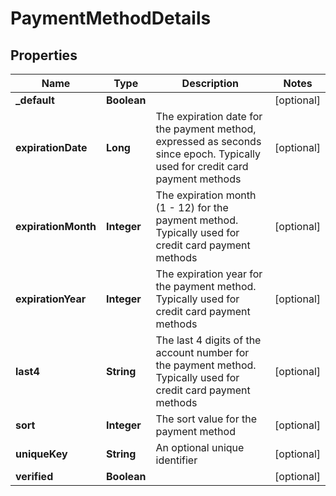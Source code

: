 
# PaymentMethodDetails

## Properties
Name | Type | Description | Notes
------------ | ------------- | ------------- | -------------
**_default** | **Boolean** |  |  [optional]
**expirationDate** | **Long** | The expiration date for the payment method, expressed as seconds since epoch. Typically used for credit card payment methods |  [optional]
**expirationMonth** | **Integer** | The expiration month (1 - 12) for the payment method. Typically used for credit card payment methods |  [optional]
**expirationYear** | **Integer** | The expiration year for the payment method. Typically used for credit card payment methods |  [optional]
**last4** | **String** | The last 4 digits of the account number for the payment method. Typically used for credit card payment methods |  [optional]
**sort** | **Integer** | The sort value for the payment method |  [optional]
**uniqueKey** | **String** | An optional unique identifier |  [optional]
**verified** | **Boolean** |  |  [optional]



